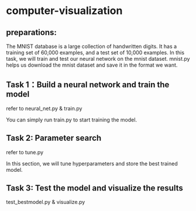 # computer-visualization

## preparations:
The MNIST database is a large collection of handwritten digits. It has a training set of 60,000 examples, and a test set of 10,000 examples. In this task, we will train and test our neural network on the mnist dataset. mnist.py helps us download the mnist dataset and save it in the format we want. 

## Task 1：Build a neural network and train the model
refer to neural_net.py  &       train.py

You can simply run train.py to start training the model.
## Task 2: Parameter search  
refer to tune.py

In this section, we will tune hyperparameters and store the
best trained model.

## Task 3: Test the model and visualize the results   
test_bestmodel.py      &     visualize.py
